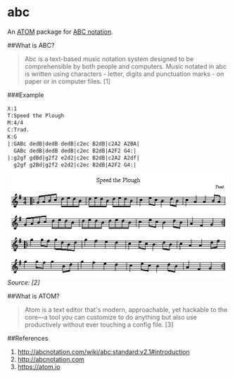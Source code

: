# abc

An [ATOM](https://atom.io) package for [ABC notation](http://abcnotation.com/wiki/abc:standard:v2.1).

##What is ABC?
>Abc is a text-based music notation system designed to be comprehensible by both people and computers. Music notated in abc is written using characters - letter, digits and punctuation marks - on paper or in computer files. [1]

###Example
```
X:1
T:Speed the Plough
M:4/4
C:Trad.
K:G
|:GABc dedB|dedB dedB|c2ec B2dB|c2A2 A2BA|
  GABc dedB|dedB dedB|c2ec B2dB|A2F2 G4:|
|:g2gf gdBd|g2f2 e2d2|c2ec B2dB|c2A2 A2df|
  g2gf g2Bd|g2f2 e2d2|c2ec B2dB|A2F2 G4:|
```
![ABC example rendering](abc-rendering-example.png)
*Source: [2]*

##What is ATOM?
>Atom is a text editor that's modern, approachable, yet hackable to the core—a tool you can customize to do anything but also use productively without ever touching a config file. [3]

##References
1. http://abcnotation.com/wiki/abc:standard:v2.1#introduction
2. http://abcnotation.com
3. https://atom.io
